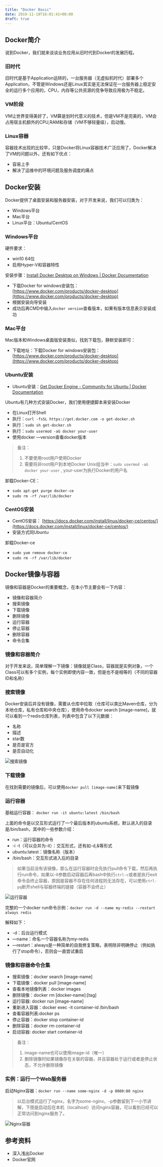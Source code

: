```yaml
---
title: "Docker Basic"
date: 2019-11-10T16:01:41+08:00
draft: true
---
```


## Docker简介
说到Docker，我们就来谈谈业务应用从旧时代到Docker的发展历程。

### 旧时代

旧时代是基于Application运转的，一台服务器（无虚拟机时代）部署多个Application，不管是Windows还是Linux其实是无法保证在一台服务器上稳定安全的运行多个应用的，CPU，内存等公共资源的竞争导致应用极为不稳定。

### VM阶段

VM让世界变得美好了，VM算是划时代意义的技术，但是VM不是完美的，VM会占用宿主机额外的CPU,RAM和存储（VM不够轻量级），启动慢。

### Linux容器

容器技术出现的比较早，只是Docker将Linux容器技术广泛应用了，Docker解决了VM的问题以外，还有如下优点：

- 容易上手
- 解决了运维中的环境问题及服务调度的痛点

## Docker安装

Docker提供了桌面安装和服务器安装，对于开发来说，我们可以归类为：

- Windows平台
- Mac平台
- Linux平台：Ubuntu/CentOS

### Windows平台

硬件要求：

- win10 64位
- 启用Hyper-V和容器特性

安装步骤：[Install Docker Desktop on Windows | Docker Documentation](https://docs.docker.com/docker-for-windows/install/)

- 下载Docker for windows安装包： [https://www.docker.com/products/docker-desktop](https://www.docker.com/products/docker-desktop) 
- 根据安装向导安装
- 成功后再CMD中输入`docker version`查看版本，如果有版本信息表示安装成功

### Mac平台

Mac版本和Windows桌面版安装类似，找到下载包，静默安装即可：
- 下载地址：下载Docker for windows安装包： [https://www.docker.com/products/docker-desktop](https://www.docker.com/products/docker-desktop) 

### Ubuntu安装

- Ubuntu安装：[Get Docker Engine - Community for Ubuntu | Docker Documentation](https://docs.docker.com/install/linux/docker-ce/ubuntu/)

Ubuntu有几种方式安装Docker，我们使用便捷脚本来安装Docker

- 在Linux打开Shell
- 执行：`curl -fsSL https://get.docker.com -o get-docker.sh`
- 执行：`sudo sh get-docker.sh`
- 执行：`sudo usermod -aG docker your-user`
- 使用docker —version查看docker版本

> 备注：
> 1. 不要使用root用户使用Docker
> 2. 需要将非root用户到本地Docker Unix组当中：`sudo usermod -aG docker your-user` , your-user为执行Docker的用户名

卸载Docker-CE：

- `sudo apt-get purge docker-ce`
- `sudo rm -rf /var/lib/docker`


### CentOS安装

- CentOS安装： [https://docs.docker.com/install/linux/docker-ce/centos/](https://docs.docker.com/install/linux/docker-ce/centos/) 
- 安装方式同Ubuntu

卸载Docker-ce
- `sudo yum remove docker-ce`
- `sudo rm -rf /var/lib/docker`


## Docker镜像与容器
镜像和容器是Docker的重要概念，在本小节主要会有一下内容：

- 镜像和容器简介
- 搜索镜像
- 下载镜像
- 删除镜像
- 运行容器
- 停止容器
- 删除容器
- 命令合集

### 镜像和容器简介

对于开发来说，简单理解一下镜像：镜像就是Class，容器就是实例对象，一个Class可以有多个实例，每个实例即使内容一致，但是也不是相等的（不同的容器ID和名称）

### 搜索镜像

Docker安装后并没有镜像，需要从仓库中拉取（仓库可以类比Maven仓库，分为本地仓库，私有仓库和中央仓库），使用命令docker  search [image-name]，就可以看到一个redis仓库列表，列表中包含了以下元数据：

- 名称
- 描述
- star数
- 是否是官方
- 是否自动化

![搜索镜像](http://img.sailfishc.cn/20190825204152.png?imageslim)

### 下载镜像

在找到需要的镜像后，可以使用`docker pull [image-name]`来下载镜像

### 运行容器

基础运行容器： `docker run -it ubuntu:latest /bin/bash`

上面的命令是以交互形式运行了一个最后版本的ubuntu系统，默认进入的目录是/bin/bash，其中的一些参数介绍：

- run：运行容器的命令
- -i -t（可以合并为-it）：交互形式，还有如-d,&等形式
- ubuntu:latest：镜像名称（版本）
- /bin/bash：交互形式进入后的目录

> 如果当前没有该镜像，那么在运行容器时会先执行pull命令下载，然后再执行run命令，如果以-it参数启动容器后再bash中执行`ctrl-c`或者是执行exit命令会终止容器，原因是容器不存在任何进程则无法存在，可以使用`ctrl-pq`断开shell与容器终端的链接（容器不会终止）

![运行容器](http://img.sailfishc.cn/20190825205542.png?imageslim)

完整的一个docker run命令示例：`docker run -d --name my-redis --restart always redis`

解释如下：

- -d：后台运行模式
- —name：命名一个容器名称为my-redis
- —restart：always是一种简单的自我修复策略，表明除非明确停止（例如执行了stop命令），否则会一直尝试重启


### 镜像和容器命令合集

- 搜索镜像：docker search [image-name]
- 下载镜像：docker pull [image-name]
- 查看本地镜像列表：docker images
- 删除镜像：docker rm [docker-name]:[tag]
- 运行容器: docker run [image-name]
- 重新进入容器：docker exec -it container-id /bin/bash
- 查看容器列表:docker ps
- 停止容器：docker stop container-id
- 删除容器：docker rm container-id
- 启动容器: docker start container-id

> 备注：
> 1. image-name也可以使用image-id（唯一）
> 2. 删除镜像时如果镜像存在关联的容器，并且容器处于运行或者是停止状态，不允许删除镜像

### 实例：运行一个Web服务器

启动Nginx容器：`docker run --name some-nginx -d -p 8080:80 nginx`

> 以后台模式运行了nginx，名字为some-nginx，-p参数留到下一小节讲解，下图是启动后在本机（localhost）访问nginx容器，可以看到已经可以正常访问到nginx服务了。

![Nginx容器](http://img.sailfishc.cn/20190825211847.png?imageslim)


## 参考资料

- 深入浅出Docker
- Docker官网
